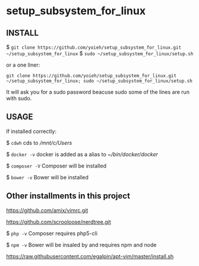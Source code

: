 # setup_subsystem_for_linux

## INSTALL

$ `git clone https://github.com/yoieh/setup_subsystem_for_linux.git ~/setup_subsystem_for_linux`
$ `sudo ~/setup_subsystem_for_linux/setup.sh`

or a one liner:

```
git clone https://github.com/yoieh/setup_subsystem_for_linux.git ~/setup_subsystem_for_linux; sudo ~/setup_subsystem_for_linux/setup.sh
```
It will ask you for a sudo password beacuse sudo some of the lines are run with sudo.

## USAGE

If installed correctly:

$ `cdwh` cds to _/mnt/c/Users_
 
$ `docker -v` docker is added as a alias to _~/bin/docker/docker_

$ `composer -V` Composer will be installed

$ `bower -v` Bower will be installed

## Other installments in this project

https://github.com/amix/vimrc.git

https://github.com/scrooloose/nerdtree.git

$ `php -v` Composer requires php5-cli

$ `npm -v` Bower will be insaled by and requires npm and node

https://raw.githubusercontent.com/egalpin/apt-vim/master/install.sh

